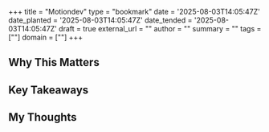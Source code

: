 +++
title = "Motiondev"
type = "bookmark"
date = '2025-08-03T14:05:47Z'
date_planted = '2025-08-03T14:05:47Z'
date_tended = '2025-08-03T14:05:47Z'
draft = true
external_url = ""
author = ""
summary = ""
tags = [""]
domain = [""]
+++

## Why This Matters

## Key Takeaways

## My Thoughts
